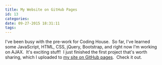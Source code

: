 ```yaml
---
title: My Website on GitHub Pages
id: 13
categories:
date: 09-27-2015 18:31:11
tags:
---
```


I've been busy with the pre-work for Coding House.  So far, I've learned some JavaScript, HTML, CSS, jQuery, Bootstrap, and right now I'm working on AJAX.  It's exciting stuff!  I just finished the first project that's worth sharing, which I uploaded to [my site on GitHub pages](http://babelthuap.github.io/).  Check it out.